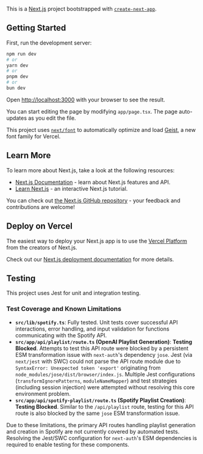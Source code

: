This is a [Next.js](https://nextjs.org) project bootstrapped with [`create-next-app`](https://nextjs.org/docs/app/api-reference/cli/create-next-app).

## Getting Started

First, run the development server:

```bash
npm run dev
# or
yarn dev
# or
pnpm dev
# or
bun dev
```

Open [http://localhost:3000](http://localhost:3000) with your browser to see the result.

You can start editing the page by modifying `app/page.tsx`. The page auto-updates as you edit the file.

This project uses [`next/font`](https://nextjs.org/docs/app/building-your-application/optimizing/fonts) to automatically optimize and load [Geist](https://vercel.com/font), a new font family for Vercel.

## Learn More

To learn more about Next.js, take a look at the following resources:

- [Next.js Documentation](https://nextjs.org/docs) - learn about Next.js features and API.
- [Learn Next.js](https://nextjs.org/learn) - an interactive Next.js tutorial.

You can check out [the Next.js GitHub repository](https://github.com/vercel/next.js) - your feedback and contributions are welcome!

## Deploy on Vercel

The easiest way to deploy your Next.js app is to use the [Vercel Platform](https://vercel.com/new?utm_medium=default-template&filter=next.js&utm_source=create-next-app&utm_campaign=create-next-app-readme) from the creators of Next.js.

Check out our [Next.js deployment documentation](https://nextjs.org/docs/app/building-your-application/deploying) for more details.

## Testing

This project uses Jest for unit and integration testing.

### Test Coverage and Known Limitations

- **`src/lib/spotify.ts`**: Fully tested. Unit tests cover successful API interactions, error handling, and input validation for functions communicating with the Spotify API.
- **`src/app/api/playlist/route.ts` (OpenAI Playlist Generation)**: **Testing Blocked**. Attempts to test this API route were blocked by a persistent ESM transformation issue with `next-auth`'s dependency `jose`. Jest (via `next/jest` with SWC) could not parse the API route module due to `SyntaxError: Unexpected token 'export'` originating from `node_modules/jose/dist/browser/index.js`. Multiple Jest configurations (`transformIgnorePatterns`, `moduleNameMapper`) and test strategies (including session injection) were attempted without resolving this core environment problem.
- **`src/app/api/spotify-playlist/route.ts` (Spotify Playlist Creation)**: **Testing Blocked**. Similar to the `/api/playlist` route, testing for this API route is also blocked by the same `jose` ESM transformation issue.

Due to these limitations, the primary API routes handling playlist generation and creation in Spotify are not currently covered by automated tests. Resolving the Jest/SWC configuration for `next-auth`'s ESM dependencies is required to enable testing for these components.
